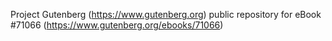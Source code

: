 Project Gutenberg (https://www.gutenberg.org) public repository for
eBook #71066 (https://www.gutenberg.org/ebooks/71066)

